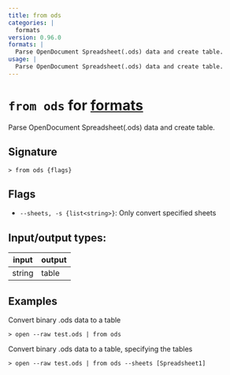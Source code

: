 ```yaml
---
title: from ods
categories: |
  formats
version: 0.96.0
formats: |
  Parse OpenDocument Spreadsheet(.ods) data and create table.
usage: |
  Parse OpenDocument Spreadsheet(.ods) data and create table.
---
```

<!-- This file is automatically generated. Please edit the command in https://github.com/nushell/nushell instead. -->

# `from ods` for [formats](/commands/categories/formats.md)

<div class='command-title'>Parse OpenDocument Spreadsheet(.ods) data and create table.</div>

## Signature

```> from ods {flags} ```

## Flags

 -  `--sheets, -s {list<string>}`: Only convert specified sheets


## Input/output types:

| input  | output |
| ------ | ------ |
| string | table  |

## Examples

Convert binary .ods data to a table
```nu
> open --raw test.ods | from ods

```

Convert binary .ods data to a table, specifying the tables
```nu
> open --raw test.ods | from ods --sheets [Spreadsheet1]

```
